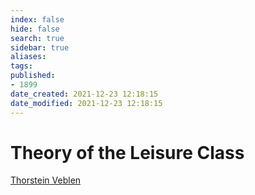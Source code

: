 ```yaml
---
index: false
hide: false
search: true
sidebar: true
aliases:
tags:
published:
- 1899
date_created: 2021-12-23 12:18:15
date_modified: 2021-12-23 12:18:15
---
```


# Theory of the Leisure Class
[Thorstein Veblen](Thorstein%20Veblen)